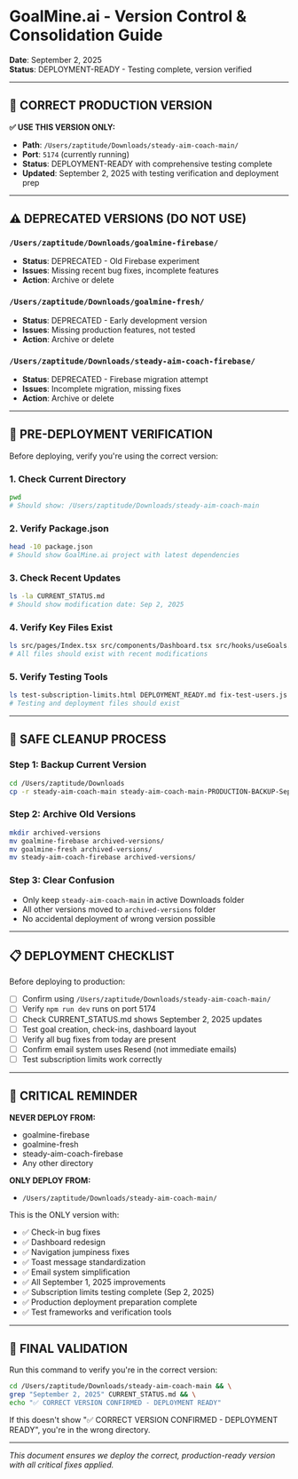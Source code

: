# GoalMine.ai - Version Control & Consolidation Guide

**Date**: September 2, 2025  
**Status**: DEPLOYMENT-READY - Testing complete, version verified

---

## 🎯 CORRECT PRODUCTION VERSION

**✅ USE THIS VERSION ONLY:**
- **Path**: `/Users/zaptitude/Downloads/steady-aim-coach-main/`
- **Port**: `5174` (currently running)
- **Status**: DEPLOYMENT-READY with comprehensive testing complete
- **Updated**: September 2, 2025 with testing verification and deployment prep

---

## ⚠️ DEPRECATED VERSIONS (DO NOT USE)

### `/Users/zaptitude/Downloads/goalmine-firebase/`
- **Status**: DEPRECATED - Old Firebase experiment
- **Issues**: Missing recent bug fixes, incomplete features
- **Action**: Archive or delete

### `/Users/zaptitude/Downloads/goalmine-fresh/`
- **Status**: DEPRECATED - Early development version  
- **Issues**: Missing production features, not tested
- **Action**: Archive or delete

### `/Users/zaptitude/Downloads/steady-aim-coach-firebase/`
- **Status**: DEPRECATED - Firebase migration attempt
- **Issues**: Incomplete migration, missing fixes
- **Action**: Archive or delete

---

## 🚀 PRE-DEPLOYMENT VERIFICATION

Before deploying, verify you're using the correct version:

### 1. Check Current Directory
```bash
pwd
# Should show: /Users/zaptitude/Downloads/steady-aim-coach-main
```

### 2. Verify Package.json
```bash
head -10 package.json
# Should show GoalMine.ai project with latest dependencies
```

### 3. Check Recent Updates
```bash
ls -la CURRENT_STATUS.md
# Should show modification date: Sep 2, 2025
```

### 4. Verify Key Files Exist
```bash
ls src/pages/Index.tsx src/components/Dashboard.tsx src/hooks/useGoals.tsx
# All files should exist with recent modifications
```

### 5. Verify Testing Tools
```bash
ls test-subscription-limits.html DEPLOYMENT_READY.md fix-test-users.js
# Testing and deployment files should exist
```

---

## 🔧 SAFE CLEANUP PROCESS

### Step 1: Backup Current Version
```bash
cd /Users/zaptitude/Downloads
cp -r steady-aim-coach-main steady-aim-coach-main-PRODUCTION-BACKUP-Sept1
```

### Step 2: Archive Old Versions
```bash
mkdir archived-versions
mv goalmine-firebase archived-versions/
mv goalmine-fresh archived-versions/
mv steady-aim-coach-firebase archived-versions/
```

### Step 3: Clear Confusion
- Only keep `steady-aim-coach-main` in active Downloads folder
- All other versions moved to `archived-versions` folder
- No accidental deployment of wrong version possible

---

## 📋 DEPLOYMENT CHECKLIST

Before deploying to production:

- [ ] Confirm using `/Users/zaptitude/Downloads/steady-aim-coach-main/`
- [ ] Verify `npm run dev` runs on port 5174  
- [ ] Check CURRENT_STATUS.md shows September 2, 2025 updates
- [ ] Test goal creation, check-ins, dashboard layout
- [ ] Verify all bug fixes from today are present
- [ ] Confirm email system uses Resend (not immediate emails)
- [ ] Test subscription limits work correctly

---

## 🚨 CRITICAL REMINDER

**NEVER DEPLOY FROM:**
- goalmine-firebase
- goalmine-fresh  
- steady-aim-coach-firebase
- Any other directory

**ONLY DEPLOY FROM:**
- `/Users/zaptitude/Downloads/steady-aim-coach-main/`

This is the ONLY version with:
- ✅ Check-in bug fixes
- ✅ Dashboard redesign
- ✅ Navigation jumpiness fixes
- ✅ Toast message standardization
- ✅ Email system simplification
- ✅ All September 1, 2025 improvements
- ✅ Subscription limits testing complete (Sep 2, 2025)
- ✅ Production deployment preparation complete
- ✅ Test frameworks and verification tools

---

## 🎯 FINAL VALIDATION

Run this command to verify you're in the correct version:

```bash
cd /Users/zaptitude/Downloads/steady-aim-coach-main && \
grep "September 2, 2025" CURRENT_STATUS.md && \
echo "✅ CORRECT VERSION CONFIRMED - DEPLOYMENT READY"
```

If this doesn't show "✅ CORRECT VERSION CONFIRMED - DEPLOYMENT READY", you're in the wrong directory.

---

*This document ensures we deploy the correct, production-ready version with all critical fixes applied.*